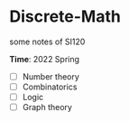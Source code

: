 # Discrete-Math
some notes of SI120

**Time**: 2022 Spring


- [ ] Number theory
- [ ] Combinatorics
- [ ] Logic
- [ ] Graph theory
